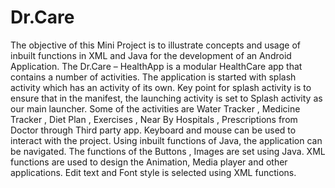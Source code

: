 # Dr.Care
The objective of this Mini Project is to illustrate concepts and usage of inbuilt functions in XML and Java for the development of an Android Application. The Dr.Care – HealthApp is a modular HealthCare app that contains a number of activities. The application is started with splash activity which has an activity of its own. Key point for splash activity is to ensure that in the manifest, the launching activity is set to Splash activity as our main launcher. Some of the activities are Water Tracker , Medicine Tracker , Diet Plan , Exercises , Near By Hospitals , Prescriptions from Doctor through Third party app. Keyboard and mouse can be used to interact with the project. Using inbuilt functions of Java, the application can be navigated. The functions of the Buttons , Images are set using Java. XML functions are used to design the Animation, Media player and other applications. Edit text and Font style is selected using XML functions.
